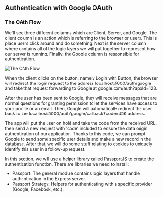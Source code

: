## Authentication with Google OAuth

### The OAth Flow

We'll see three different columns which are Client, Server, and Google. The client column is an action which is referring to the browser or users. This is place users click around and do something. Next is the server column where contains all of the logic layers we will put together to represent how our server is running. Finally, the Google column is responsible for authentication.

![The OAth Flow](https://p142.p3.n0.cdn.getcloudapp.com/items/lluJBP0w/Image%202020-07-26%20at%2010.55.23%20PM.png)

When the client clicks on the button, namely Login with Button, the browser will redirect the login request to the address localhost:5000/auth/google and take that request forwarding to Google at google.com/auth?appId=123.

After the user has been sent to Google, they will receive messages that are normal questions for granting permission to let the services have access to your profile or an email. Then, Google will automatically redirect the user back to the localhost:5000/auth/google/callback?code=456 address.

The app will put the user on hold and take the code from the received URL, then send a new request with 'code' included to ensure the data origin authentication of our application. Thanks to this code, we can prompt Google to send some specific user details and make a new record in the database. After that, we will do some stuff relating to cookies to uniquely identify this user in a follow-up request.

In this section, we will use a helper library called [PassportJS](http://www.passportjs.org/) to create the authentication function. There are libraries we need to install:

- Passport: The general module contains logic layers that handle authentication in the Express server.
- Passport Strategy: Helpers for authenticating with a specific provider (Google, Facebook, etc.).
